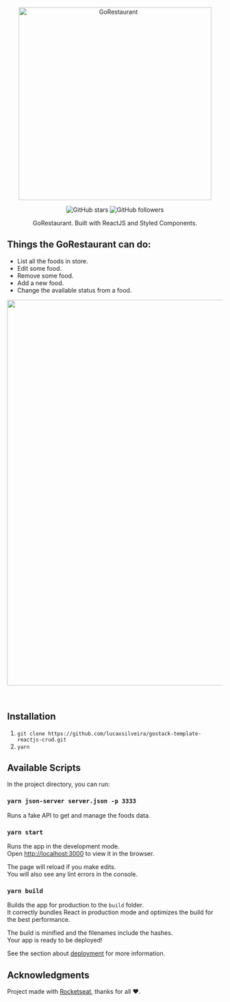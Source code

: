 <br />
<p align="center">
  <a>
    <img alt="GoRestaurant" title="GoRestaurant" src="https://github.com/lucaxsilveira/gostack-template-reactjs-crud/blob/master/.github/logo.png?raw=true" width="450">
  </a>
</p>
<p align="center">
<a>
    <img alt="GitHub stars" src="https://img.shields.io/github/stars/lucaxsilveira/gostack-template-reactjs-crud?style=social">
</a>
<a>
    <img alt="GitHub followers" src="https://img.shields.io/github/followers/lucaxsilveira?style=social">
</a>
</p>


<p align="center">
  GoRestaurant. Built with ReactJS and Styled Components.
</p>

## Things the GoRestaurant can do:

* List all the foods in store.
* Edit some food.
* Remove some food.
* Add a new food.
* Change the available status from a food.

<p align="center">
  <img src="https://github.com/lucaxsilveira/gostack-template-reactjs-crud/blob/master/.github/print.png?raw=true" width=900>
</p>

<br>

## Installation

1. `git clone https://github.com/lucaxsilveira/gostack-template-reactjs-crud.git`
2. `yarn`

## Available Scripts

In the project directory, you can run:

### `yarn json-server server.json -p 3333`

Runs a fake API to get and manage the foods data.

### `yarn start`

Runs the app in the development mode.<br />
Open [http://localhost:3000](http://localhost:3000) to view it in the browser.

The page will reload if you make edits.<br />
You will also see any lint errors in the console.

### `yarn build`

Builds the app for production to the `build` folder.<br />
It correctly bundles React in production mode and optimizes the build for the best performance.

The build is minified and the filenames include the hashes.<br />
Your app is ready to be deployed!

See the section about [deployment](https://facebook.github.io/create-react-app/docs/deployment) for more information.


## Acknowledgments

Project made with [Rocketseat](https://rocketseat.com.br/), thanks for all :heart:. 
